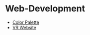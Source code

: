 # Web-Development

- [Color Palette](https://saisridhar783.github.io/Web-Development/Color%20Palette/main-vr.html)
- [VR Website](https://saisridhar783.github.io/Web-Development/VR%20Website/main-vr.html)

